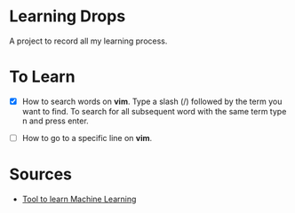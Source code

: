 # Learning Drops

A project to record all my learning process.


# To Learn

- [X] How to search words on **vim**. Type a slash (/) followed by the term you want to find. To search for all subsequent word with the same term type n and press enter.  
  
- [ ] How to go to a specific line on **vim**.


# Sources

- [Tool to learn Machine Learning](https://elitedatascience.com/primer)


